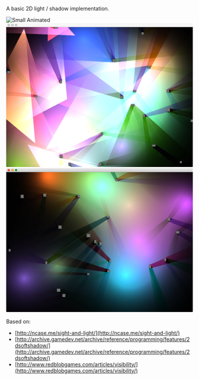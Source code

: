 A basic 2D light / shadow implementation.

![Small Animated](https://github.com/bakercp/ofxLight2D/raw/master/ofxaddons_thumbnail)
![Screenshot 0](https://github.com/bakercp/ofxLight2D/raw/master/screen0.png)
![Screenshot 1](https://github.com/bakercp/ofxLight2D/raw/master/screen1.png)


Based on:
- [http://ncase.me/sight-and-light/](http://ncase.me/sight-and-light/)
- [http://archive.gamedev.net/archive/reference/programming/features/2dsoftshadow/](http://archive.gamedev.net/archive/reference/programming/features/2dsoftshadow/)
- [http://www.redblobgames.com/articles/visibility/](http://www.redblobgames.com/articles/visibility/)
